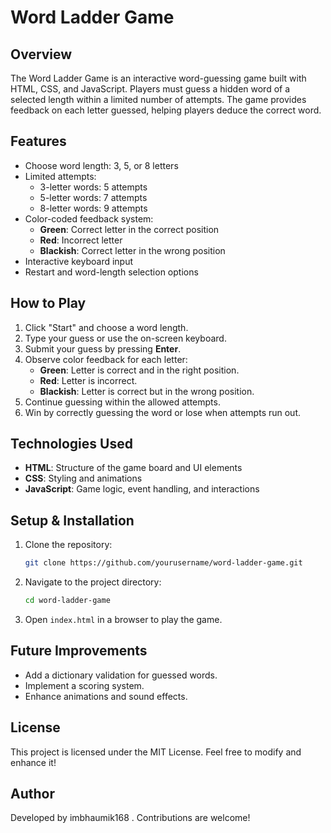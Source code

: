 # Word Ladder Game

## Overview

The Word Ladder Game is an interactive word-guessing game built with HTML, CSS, and JavaScript. Players must guess a hidden word of a selected length within a limited number of attempts. The game provides feedback on each letter guessed, helping players deduce the correct word.

## Features

- Choose word length: 3, 5, or 8 letters
- Limited attempts:
  - 3-letter words: 5 attempts
  - 5-letter words: 7 attempts
  - 8-letter words: 9 attempts
- Color-coded feedback system:
  - **Green**: Correct letter in the correct position
  - **Red**: Incorrect letter
  - **Blackish**: Correct letter in the wrong position
- Interactive keyboard input
- Restart and word-length selection options

## How to Play

1. Click "Start" and choose a word length.
2. Type your guess or use the on-screen keyboard.
3. Submit your guess by pressing **Enter**.
4. Observe color feedback for each letter:
   - **Green**: Letter is correct and in the right position.
   - **Red**: Letter is incorrect.
   - **Blackish**: Letter is correct but in the wrong position.
5. Continue guessing within the allowed attempts.
6. Win by correctly guessing the word or lose when attempts run out.

## Technologies Used

- **HTML**: Structure of the game board and UI elements
- **CSS**: Styling and animations
- **JavaScript**: Game logic, event handling, and interactions

## Setup & Installation

1. Clone the repository:
   ```sh
   git clone https://github.com/yourusername/word-ladder-game.git
   ```
2. Navigate to the project directory:
   ```sh
   cd word-ladder-game
   ```
3. Open `index.html` in a browser to play the game.

## Future Improvements

- Add a dictionary validation for guessed words.
- Implement a scoring system.
- Enhance animations and sound effects.

## License

This project is licensed under the MIT License. Feel free to modify and enhance it!

## Author

Developed by imbhaumik168 . Contributions are welcome!
